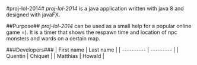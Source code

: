 #proj-lol-2014#
_proj-lol-2014_ is a java application written with java 8 and designed with javaFX. 

##Purpose##
_proj-lol-2014_ can be used as a small help for a popular online game =). It is a timer that shows the respawn time and location of npc monsters and wards on a certain map.

###Developers###
| First name | Last name |
| ---------- | --------- |
| Quentin | Chiquet |
| Matthias | Howald |

